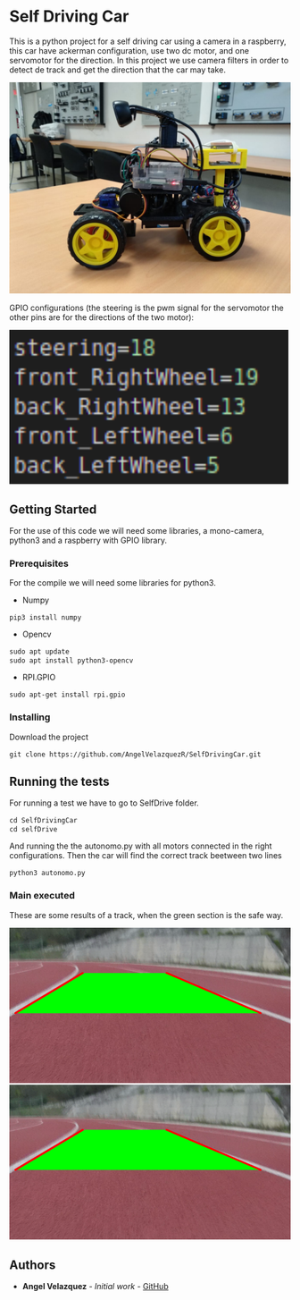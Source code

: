 # Self Driving Car

This is a python project for a self driving car using a camera in a raspberry, this car have ackerman configuration, use two dc motor, and one servomotor for the direction.
In this project we use camera filters in order to detect de track and get the direction that the car may take.

 <img src="figs/t.jpg" width="700">

GPIO configurations (the steering is the pwm signal for the servomotor the other pins are for the directions of the two motor):

  <img src="figs/pins.png" width="500">



## Getting Started

For the use of this code we will need some libraries, a mono-camera, python3 and a raspberry with GPIO library.

### Prerequisites

For the compile we will need some libraries for python3.

* Numpy
```
pip3 install numpy
```

* Opencv
```
sudo apt update
sudo apt install python3-opencv
```

* RPI.GPIO
```
sudo apt-get install rpi.gpio
```


### Installing


Download the project

```
git clone https://github.com/AngelVelazquezR/SelfDrivingCar.git
```

## Running the tests

For running a test we have to go to SelfDrive folder.

```
cd SelfDrivingCar
cd selfDrive
```
And running the the autonomo.py with all motors connected in the right configurations. Then the car will find the correct track beetween two lines


```
python3 autonomo.py
```

### Main executed

These are some results of a track, when the green section is the safe way.

 <img src="figs/track1.png" width="750">
 <img src="figs/track1.png" width="750">


## Authors

* **Angel Velazquez** - *Initial work* - [GitHub](https://github.com/AngelVelazquezR)

